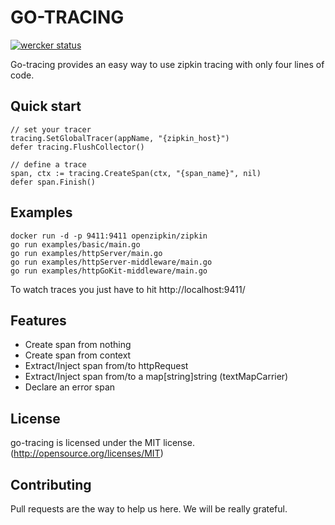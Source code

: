 # GO-TRACING
[![wercker status](https://app.wercker.com/status/2bf9dccb9a12513dde0f54316c59a6b9/s/master "wercker status")](https://app.wercker.com/project/byKey/2bf9dccb9a12513dde0f54316c59a6b9)

Go-tracing provides an easy way to use zipkin tracing with only four lines of code.

## Quick start

```golang
// set your tracer
tracing.SetGlobalTracer(appName, "{zipkin_host}")
defer tracing.FlushCollector()

// define a trace
span, ctx := tracing.CreateSpan(ctx, "{span_name}", nil)
defer span.Finish()
```

## Examples

```
docker run -d -p 9411:9411 openzipkin/zipkin
go run examples/basic/main.go
go run examples/httpServer/main.go
go run examples/httpServer-middleware/main.go
go run examples/httpGoKit-middleware/main.go
```

To watch traces you just have to hit http://localhost:9411/

## Features

 - Create span from nothing
 - Create span from context
 - Extract/Inject span from/to httpRequest
 - Extract/Inject span from/to a map[string]string (textMapCarrier)
 - Declare an error span

## License
go-tracing is licensed under the MIT license. (http://opensource.org/licenses/MIT)

## Contributing
Pull requests are the way to help us here. We will be really grateful.